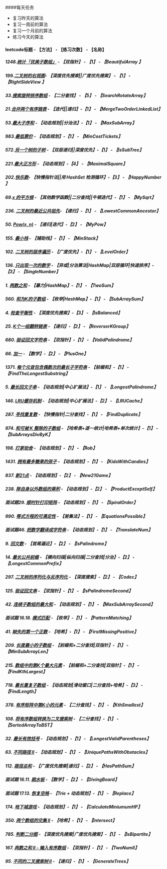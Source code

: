 ####每天任务
- 复习昨天的算法
- 复习一周前的算法
- 复习一个月前的算法
- 练习今天的算法

#### **leetcode标题 - 【方法】 - 【练习次数】 - 【名称】**

##### **1248.[统计「优美子数组」](https://github.com/stephenZkang/learn/blob/master/leetcode/leetcode-java/src/main/java/com/leetcode/qiaok/practice1/BeautifulArray.java) - 【双指针】 - 【1】 - 【BeautifulArray 】**

##### **199.[二叉树的右视图](https://github.com/stephenZkang/learn/blob/master/leetcode/leetcode-java/src/main/java/com/leetcode/qiaok/practice1/RightSideView.java)- 【深度优先搜索||广度优先搜索】 - 【1】 - 【RightSideView 】**

##### **33.[搜索旋转排序数组](https://github.com/stephenZkang/learn/blob/master/leetcode/leetcode-java/src/main/java/com/leetcode/qiaok/practice1/SearchRotateArray.java) - 【二分查找】 - 【5】 - 【SearchRotateArray】**

##### **21.[合并两个有序链表](https://github.com/stephenZkang/learn/blob/master/leetcode/leetcode-java/src/main/java/com/leetcode/qiaok/practice1/MergeTwoOrderLinkedList.java) - 【迭代||递归】-【1】 - 【MergeTwoOrderLinkedList】**

##### **53.[最大子序和](https://github.com/stephenZkang/learn/blob/master/leetcode/leetcode-java/src/main/java/com/leetcode/qiaok/practice1/MaxSubArray.java) - 【动态规划||分治法】-【1】 - 【MaxSubArray】**

##### **983.[最低票价](https://github.com/stephenZkang/learn/blob/master/leetcode/leetcode-java/src/main/java/com/leetcode/qiaok/practice1/MinCostTickets.java) - 【动态规划】-【1】 - 【MinCostTickets】**

##### **572.[另一个树的子树](https://github.com/stephenZkang/learn/blob/master/leetcode/leetcode-java/src/main/java/com/leetcode/qiaok/practice1/IsSubtree.java) - 【双层递归||深度优先】-【1】 - 【IsSubTree】**

##### **221.[最大正方形](https://github.com/stephenZkang/learn/blob/master/leetcode/leetcode-java/src/main/java/com/leetcode/qiaok/practice1/MaximalSquare.java) - 【动态规划】-【4】 - 【MaximalSquare】**

##### 202.[快乐数](https://github.com/stephenZkang/learn/blob/master/leetcode/leetcode-java/src/main/java/com/leetcode/qiaok/practice1/HappyNumber.java)- 【快慢指针法||用 HashSet 检测循环】-【3】 - 【HappyNumber 】

##### **69.[x 的平方根](https://github.com/stephenZkang/learn/blob/master/leetcode/leetcode-java/src/main/java/com/leetcode/qiaok/practice1/MySqrt.java) - 【其他数学函数||二分查找||牛顿迭代】-【1】 - 【MySqrt】**

##### **236. [二叉树的最近公共祖先](https://github.com/stephenZkang/learn/blob/master/leetcode/leetcode-java/src/main/java/com/leetcode/qiaok/practice1/LowestCommonAncestor.java)- 【递归】-【1】 - 【LowestCommonAncestor】**

##### **50. [Pow(x, n)](https://github.com/stephenZkang/learn/blob/master/leetcode/leetcode-java/src/main/java/com/leetcode/qiaok/practice1/MyPow.java) - 【递归|迭代】-【2】 - 【MyPow】**

##### **155. [最小栈](https://github.com/stephenZkang/learn/blob/master/leetcode/leetcode-java/src/main/java/com/leetcode/qiaok/practice1/MinStack.java) - 【辅助栈】-【1】 - 【MinStack】**

##### **102. [二叉树的层序遍历](https://github.com/stephenZkang/learn/blob/master/leetcode/leetcode-java/src/main/java/com/leetcode/qiaok/practice1/LevelOrder.java) - 【广度优先】-【1】 - 【LevelOrder】**

##### **136. [只出现一次的数字](https://github.com/stephenZkang/learn/blob/master/leetcode/leetcode-java/src/main/java/com/leetcode/qiaok/practice1/SingleNumber.java) - 【异或|分治算法|HashMap|双层循环|快速排序】-【3】 - 【SingleNumber】**

##### **1. [两数之和](https://github.com/stephenZkang/learn/blob/master/leetcode/leetcode-java/src/main/java/com/leetcode/qiaok/practice1/TwoSum.java) - 【暴力|HashMap】-【1】 - 【TwoSum】**

##### **560. [和为K的子数组](https://github.com/stephenZkang/learn/blob/master/leetcode/leetcode-java/src/main/java/com/leetcode/qiaok/practice1/SubArraySum.java) - 【枚举|HashMap】-【1】 - 【SubArraySum】**

##### **4. [检查平衡性](https://github.com/stephenZkang/learn/blob/master/leetcode/leetcode-java/src/main/java/com/leetcode/qiaok/practice1/IsBalanced.java) - 【深度优先搜索】-【3】 - 【IsBalanced】**

##### **25. [K个一组翻转链表](https://github.com/stephenZkang/learn/blob/master/leetcode/leetcode-java/src/main/java/com/leetcode/qiaok/practice1/ReverserKGroup.java) - 【递归】-【2】 - 【ReverserKGroup】**

##### **680. [验证回文字符串](https://github.com/stephenZkang/learn/blob/master/leetcode/leetcode-java/src/main/java/com/leetcode/qiaok/practice1/ValidPalindrome.java) - 【双指针】-【1】 - 【ValidPalindrome】**

##### **66. [加一](https://github.com/stephenZkang/learn/blob/master/leetcode/leetcode-java/src/main/java/com/leetcode/qiaok/practice1/PlusOne.java) - 【数学】-【2】 - 【PlusOne】**

##### **1371. [每个元音包含偶数次的最长子字符串](https://github.com/stephenZkang/learn/blob/master/leetcode/leetcode-java/src/main/java/com/leetcode/qiaok/practice1/FindTheLongestSubstring.java) - 【前缀和】-【1】 - 【FindTheLongestSubstring】**

##### **5. [最长回文子串](https://github.com/stephenZkang/learn/blob/master/leetcode/leetcode-java/src/main/java/com/leetcode/qiaok/practice1/LongestPalindrome.java) - 【动态规划|中心扩展法】-【1】 - 【LongestPalindrome】**

##### **146. [LRU缓存机制](https://github.com/stephenZkang/learn/blob/master/leetcode/leetcode-java/src/main/java/com/leetcode/qiaok/practice1/LRUCache.java) - 【动态规划|中心扩展法】-【2】 - 【LRUCache】**

##### **287. [寻找重复数](https://github.com/stephenZkang/learn/blob/master/leetcode/leetcode-java/src/main/java/com/leetcode/qiaok/practice1/FindDuplicate.java) - 【快慢指针|二分查找】-【1】 - 【FindDuplicate】**

##### **974. [和可被 K 整除的子数组](https://github.com/stephenZkang/learn/blob/master/leetcode/leetcode-java/src/main/java/com/leetcode/qiaok/practice1/SubArraysDivByK.java) - 【哈希表+逐一统计|哈希表+单次统计】-【1】 - 【SubArraysDivByK】**

##### **198. [打家劫舍](https://github.com/stephenZkang/learn/blob/master/leetcode/leetcode-java/src/main/java/com/leetcode/qiaok/practice1/Rob.java) - 【动态规划】-【1】 - 【Rob】**

##### **1431. [拥有最多糖果的孩子](https://github.com/stephenZkang/learn/blob/master/leetcode/leetcode-java/src/main/java/com/leetcode/qiaok/practice1/KidsWithCandies.java) - 【动态规划】-【1】 - 【KidsWithCandies】**

##### **837. [新21点](https://github.com/stephenZkang/learn/blob/master/leetcode/leetcode-java/src/main/java/com/leetcode/qiaok/practice1/New21Game.java) - 【动态规划】-【2】 - 【New21Game】**

##### **238. [除自身以外数组的乘积](https://github.com/stephenZkang/learn/blob/master/leetcode/leetcode-java/src/main/java/com/leetcode/qiaok/practice1/ProductExceptSelf.java) - 【动态规划】-【2】 - 【ProductExceptSelf】**

##### **面试题29. [顺时针打印矩阵](https://github.com/stephenZkang/learn/blob/master/leetcode/leetcode-java/src/main/java/com/leetcode/qiaok/practice1/SpiralOrder.java) - 【动态规划】-【1】 - 【SpiralOrder】**

##### **990. [等式方程的可满足性](https://github.com/stephenZkang/learn/blob/master/leetcode/leetcode-java/src/main/java/com/leetcode/qiaok/practice1/EquationsPossible.java) - 【差集法】-【1】 - 【EquationsPossible】**

##### **面试题46. [把数字翻译成字符串](https://github.com/stephenZkang/learn/blob/master/leetcode/leetcode-java/src/main/java/com/leetcode/qiaok/practice1/TranslateNum.java) - 【动态规划】-【1】 - 【TranslateNum】**

##### **9. [回文数](https://github.com/stephenZkang/learn/blob/master/leetcode/leetcode-java/src/main/java/com/leetcode/qiaok/practice1/IsPalindrome.java) - 【首尾逼近】-【2】 - 【IsPalindrome】**

##### **14. [最长公共前缀](https://github.com/stephenZkang/learn/blob/master/leetcode/leetcode-java/src/main/java/com/leetcode/qiaok/practice1/LongestCommonPrefix.java) - 【横向扫描|纵向扫描|二分查找|分治】-【2】 - 【LongestCommonPrefix】**

##### **297. [二叉树的序列化与反序列化](https://github.com/stephenZkang/learn/blob/master/leetcode/leetcode-java/src/main/java/com/leetcode/qiaok/practice1/Codec.java) - 【深度搜索】-【2】 - 【Codec】**

##### **125. [验证回文串](https://github.com/stephenZkang/learn/blob/master/leetcode/leetcode-java/src/main/java/com/leetcode/qiaok/practice1/IsPalindromeSecond.java) - 【双指针】-【1】 - 【IsPalindromeSecond】**

##### **42. [连续子数组的最大和](https://github.com/stephenZkang/learn/blob/master/leetcode/leetcode-java/src/main/java/com/leetcode/qiaok/practice1/MaxSubArraySecond.java) - 【动态规划】-【1】 - 【MaxSubArraySecond】**

##### **面试题 16.18. [模式匹配](https://github.com/stephenZkang/learn/blob/master/leetcode/leetcode-java/src/main/java/com/leetcode/qiaok/practice1/PatternMatching.java) - 【枚举】-【1】 - 【PatternMatching】**

##### **41. [缺失的第一个正数](https://github.com/stephenZkang/learn/blob/master/leetcode/leetcode-java/src/main/java/com/leetcode/qiaok/practice1/FirstMissingPositive.java) - 【哈希】-【1】 - 【FirstMissingPositive】**

##### **209. [长度最小的子数组](https://github.com/stephenZkang/learn/blob/master/leetcode/leetcode-java/src/main/java/com/leetcode/qiaok/practice1/MinSubArrayLen.java) - 【前缀和+二分查找|双指针】-【1】 - 【MinSubArrayLen】**

##### **215. [数组中的第K个最大元素](https://github.com/stephenZkang/learn/blob/master/leetcode/leetcode-java/src/main/java/com/leetcode/qiaok/practice1/FindKthLargest.java) - 【前缀和+二分查找|双指针】-【1】 - 【FindKthLargest】**

##### **718. [最长重复子数组](https://github.com/stephenZkang/learn/blob/master/leetcode/leetcode-java/src/main/java/com/leetcode/qiaok/practice1/FindLength.java) - 【动态规划|滑动窗口|二分查找+哈希】-【3】 - 【FindLength】**

##### **378. [有序矩阵中第K小的元素](https://github.com/stephenZkang/learn/blob/master/leetcode/leetcode-java/src/main/java/com/leetcode/qiaok/practice1/KthSmallest.java) - 【二分查找】-【1】 - 【KthSmallest】**

##### **108. [将有序数组转换为二叉搜索树](https://github.com/stephenZkang/learn/blob/master/leetcode/leetcode-java/src/main/java/com/leetcode/qiaok/practice1/SortedArrayToBST.java) - 【二分查找】-【1】 - 【SortedArrayToBST】**

##### **32. [最长有效括号](https://github.com/stephenZkang/learn/blob/master/leetcode/leetcode-java/src/main/java/com/leetcode/qiaok/practice1/LongestValidParentheses.java) - 【动态规划】-【1】 - 【LongestValidParentheses】**

##### **63. [不同路径 II](https://github.com/stephenZkang/learn/blob/master/leetcode/leetcode-java/src/main/java/com/leetcode/qiaok/practice1/UniquePathsWithObstacles.java) - 【动态规划】-【1】 - 【UniquePathsWithObstacles】**

##### **112. [路径总和](https://github.com/stephenZkang/learn/blob/master/leetcode/leetcode-java/src/main/java/com/leetcode/qiaok/practice1/HasPathSum.java) - 【广度优先搜索|递归】-【2】 - 【HasPathSum】**

##### **面试题 16.11. [跳水板](https://github.com/stephenZkang/learn/blob/master/leetcode/leetcode-java/src/main/java/com/leetcode/qiaok/practice1/DivingBoard.java) - 【数学】-【2】 - 【DivingBoard】**

##### **面试题 17.13. [恢复空格](https://github.com/stephenZkang/learn/blob/master/leetcode/leetcode-java/src/main/java/com/leetcode/qiaok/practice1/Replace.java) - 【Trie + 动态规划】-【1】 - 【Replace】**

##### **174. [地下城游戏](https://github.com/stephenZkang/learn/blob/master/leetcode/leetcode-java/src/main/java/com/leetcode/qiaok/practice1/CalculateMiniumumHP.java) - 【动态规划】-【1】 - 【CalculateMiniumumHP】**

##### **350. [两个数组的交集 II](https://github.com/stephenZkang/learn/blob/master/leetcode/leetcode-java/src/main/java/com/leetcode/qiaok/practice1/Intersect.java) - 【哈希】-【1】 - 【Intersect】**

##### **785. [判断二分图](https://github.com/stephenZkang/learn/blob/master/leetcode/leetcode-java/src/main/java/com/leetcode/qiaok/practice1/IsBipartite.java) - 【深度优先搜索|广度优先搜索】-【1】 - 【IsBipartite】**

##### **167. [两数之和 II - 输入有序数组](https://github.com/stephenZkang/learn/blob/master/leetcode/leetcode-java/src/main/java/com/leetcode/qiaok/practice1/TwoNumII.java) - 【双指针】-【1】 - 【TwoNumII】**

##### **95. [不同的二叉搜索树 II](https://github.com/stephenZkang/learn/blob/master/leetcode/leetcode-java/src/main/java/com/leetcode/qiaok/practice1/GenerateTrees.java) - 【递归】-【1】 - 【GenerateTrees】**